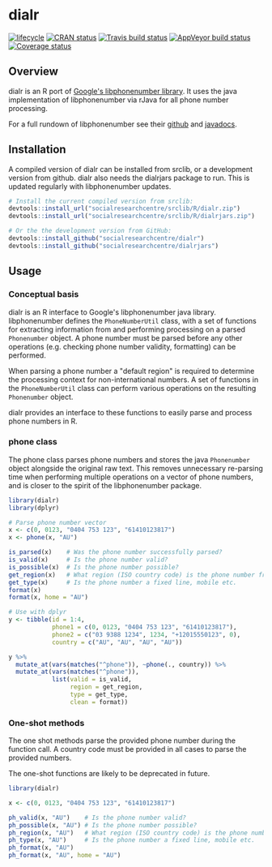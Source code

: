 
# dialr

[![lifecycle](https://img.shields.io/badge/lifecycle-maturing-blue.svg)](https://www.tidyverse.org/lifecycle/#maturing)
[![CRAN status](https://www.r-pkg.org/badges/version/dialr)](https://cran.r-project.org/package=dialr)
[![Travis build status](https://travis-ci.org/socialresearchcentre/dialr.svg?branch=master)](https://travis-ci.org/socialresearchcentre/dialr)
[![AppVeyor build status](https://ci.appveyor.com/api/projects/status/github/socialresearchcentre/dialr?branch=master&svg=true)](https://ci.appveyor.com/project/socialresearchcentre/dialr)
[![Coverage status](https://codecov.io/gh/socialresearchcentre/dialr/branch/master/graph/badge.svg)](https://codecov.io/github/socialresearchcentre/dialr?branch=master)

## Overview

dialr is an R port of [Google's libphonenumber library](https://github.com/googlei18n/libphonenumber).
It uses the java implementation of libphonenumber via rJava for all phone number processing.

For a full rundown of libphonenumber see their [github](https://github.com/googlei18n/libphonenumber)
and [javadocs](https://javadoc.io/doc/com.googlecode.libphonenumber/libphonenumber/).

## Installation

A compiled version of dialr can be installed from srclib, or a development version from github.
dialr also needs the dialrjars package to run. This is updated regularly with libphonenumber updates.

``` r
# Install the current compiled version from srclib:
devtools::install_url("socialresearchcentre/srclib/R/dialr.zip")
devtools::install_url("socialresearchcentre/srclib/R/dialrjars.zip")

# Or the the development version from GitHub:
devtools::install_github("socialresearchcentre/dialr")
devtools::install_github("socialresearchcentre/dialrjars")
```

## Usage

### Conceptual basis

dialr is an R interface to Google's libphonenumber java library.
libphonenumber defines the `PhoneNumberUtil` class, with a set of functions for
extracting information from and performing processing on a parsed `Phonenumber`
object. A phone number must be parsed before any other operations (e.g.
checking phone number validity, formatting) can be performed.

When parsing a phone number a "default region" is required to determine the
processing context for non-international numbers. A set of functions in the
`PhoneNumberUtil` class can perform various operations on the resulting
`Phonenumber` object.

dialr provides an interface to these functions to easily parse and process phone numbers in R.

### phone class

The phone class parses phone numbers and stores the java `Phonenumber` object
alongside the original raw text. This removes unnecessary re-parsing time when
performing multiple operations on a vector of phone numbers, and is closer to
the spirit of the libphonenumber package.

``` r
library(dialr)
library(dplyr)

# Parse phone number vector
x <- c(0, 0123, "0404 753 123", "61410123817")
x <- phone(x, "AU")

is_parsed(x)    # Was the phone number successfully parsed?
is_valid(x)     # Is the phone number valid?
is_possible(x)  # Is the phone number possible?
get_region(x)   # What region (ISO country code) is the phone number from?
get_type(x)     # Is the phone number a fixed line, mobile etc.
format(x)
format(x, home = "AU")

# Use with dplyr
y <- tibble(id = 1:4,
            phone1 = c(0, 0123, "0404 753 123", "61410123817"),
            phone2 = c("03 9388 1234", 1234, "+12015550123", 0),
            country = c("AU", "AU", "AU", "AU"))

y %>%
  mutate_at(vars(matches("^phone")), ~phone(., country)) %>%
  mutate_at(vars(matches("^phone")),
            list(valid = is_valid,
                 region = get_region,
                 type = get_type,
                 clean = format))

```

### One-shot methods

The one shot methods parse the provided phone number during the function call.
A country code must be provided in all cases to parse the provided numbers.

The one-shot functions are likely to be deprecated in future.

``` r
library(dialr)

x <- c(0, 0123, "0404 753 123", "61410123817")

ph_valid(x, "AU")    # Is the phone number valid?
ph_possible(x, "AU") # Is the phone number possible?
ph_region(x, "AU")   # What region (ISO country code) is the phone number from?
ph_type(x, "AU")     # Is the phone number a fixed line, mobile etc.
ph_format(x, "AU")
ph_format(x, "AU", home = "AU")
```
